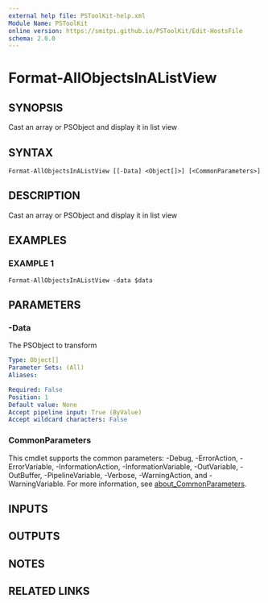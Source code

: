 ```yaml
---
external help file: PSToolKit-help.xml
Module Name: PSToolKit
online version: https://smitpi.github.io/PSToolKit/Edit-HostsFile
schema: 2.0.0
---
```


# Format-AllObjectsInAListView

## SYNOPSIS
Cast an array or PSObject and display it in list view

## SYNTAX

```
Format-AllObjectsInAListView [[-Data] <Object[]>] [<CommonParameters>]
```

## DESCRIPTION
Cast an array or PSObject and display it in list view

## EXAMPLES

### EXAMPLE 1
```
Format-AllObjectsInAListView -data $data
```

## PARAMETERS

### -Data
The PSObject to transform

```yaml
Type: Object[]
Parameter Sets: (All)
Aliases:

Required: False
Position: 1
Default value: None
Accept pipeline input: True (ByValue)
Accept wildcard characters: False
```

### CommonParameters
This cmdlet supports the common parameters: -Debug, -ErrorAction, -ErrorVariable, -InformationAction, -InformationVariable, -OutVariable, -OutBuffer, -PipelineVariable, -Verbose, -WarningAction, and -WarningVariable. For more information, see [about_CommonParameters](http://go.microsoft.com/fwlink/?LinkID=113216).

## INPUTS

## OUTPUTS

## NOTES

## RELATED LINKS
